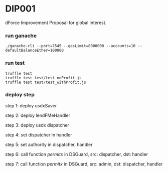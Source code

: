 # DIP001
dForce Improvement Proposal for global interest.

### run ganache

```
./ganache-cli --port=7545 --gasLimit=8000000 --accounts=10 --defaultBalanceEther=100000
```

### run test
```
truffle test
truffle test test/test_noProfit.js
truffle test test/test_withProfit.js
```

### deploy step

step 1: deploy usdxSaver 

step 2: deploy lendFMeHandler 

step 3: deploy usdx dispatcher

step 4: set dispatcher in handler

step 5: set authority in dispatcher, handler

step 6: call function *permitx* in DSGuard, src: dispatcher, dst: handler

step 7: call function *permitx* in DSGuard, src: admin, dst: dispatcher, handler
